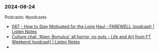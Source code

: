 ### 2024-08-24

Podcasts: #podcasts 
* [067 - How to Stay Motivated for the Long Haul - FAREWELL (podcast) | Listen Notes](https://lnns.co/H_tTPMNlmhJ)
* [Culture chat: ‘Alien: Romulus’ all horror, no guts - Life and Art from FT Weekend (podcast) | Listen Notes](https://lnns.co/oR-wAy7ahj_)
* 

